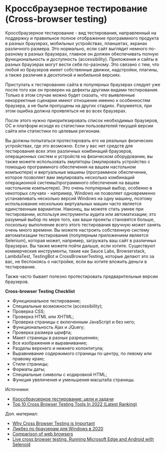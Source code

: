 # Кроссбраузерное тестирование (Cross-browser testing)

Кроссбраузерное тестирование - вид тестирования, направленный на поддержку и правильное полное отображение программного продукта в разных браузерах, мобильных устройствах, планшетах, экранах различного размера. Это нормально, если сайт выглядит немного по-разному в разных браузерах, главное он должен обеспечивать полную функциональность и доступность (accessibility). Приложения и сайты в разных браузерах могут вести себя по-разному. Это связано с тем, что любой из браузеров имеет собственные движки, надстройки, плагины, а также различия в десктопной и мобильной версиях.

Приступать к тестированию сайта в популярных браузерах следует уже после того как он проверен на дефекты другими видами тестирования. Только в этом случае можно будет сказать, что выявленные некорректные сценарии имеют отношение именно к особенностям браузера, а не были пропущены на других стадиях. Разумеется, при этом ошибка должна проявляться не во всех браузерах.

После этого нужно приоритезировать список необходимых браузеров, ОС и платформ исходя из статистики пользователей текущей версии сайта или статистики по целевым регионам.

Вы должны попытаться протестировать его на реальных физических устройствах, где это возможно. Если у вас нет средств для тестирования всех этих различных комбинаций браузеров, операционных систем и устройств на физическом оборудовании, вы также можете использовать эмуляторы (эмулировать устройство с помощью программного обеспечения на вашем настольном компьютере) и виртуальные машины (программное обеспечение, которое позволяет вам эмулировать несколько комбинаций операционной системы/программного обеспечения на вашем настольном компьютере). Это очень популярный выбор, особенно в некоторых случаях - например, Windows не позволяет одновременно устанавливать несколько версий Windows на одну машину, поэтому использование нескольких виртуальных машин часто является единственным вариантом. Наконец, вы можете стать умнее при тестировании, используя инструменты аудита или автоматизации; это разумный выбор по мере того, как ваши проекты становятся больше, поскольку выполнение всего этого тестирования вручную может занять очень много времени. Вы можете настроить собственную систему автоматизации тестирования (популярным приложением является Selenium), которая может, например, загружать ваш сайт в различных браузерах. Вы также можете пойти дальше, если хотите. Существуют коммерческие инструменты, такие как Sauce Labs, Browserstack, LambdaTest, TestingBot и CrossBrowserTesting, которые делают это за вас, не беспокоясь о настройке, если вы хотите вложить деньги в тестирование.

Также часто бывает полезно протестировать предварительные версии браузеров.

**Cross-browser Testing Checklist**

* Функциональное тестирование;
* Специальные возможности (accessibility);
* Проверка CSS;
* Проверка HTML или XHTML;
* Проверка страницы с включенным JavaScript и без него;
* Функциональность Ajax и JQuery;
* Проверка размера шрифта;
* Макет страницы в разных разрешениях;
* Все изображения и выравнивание;
* Разделы верхнего и нижнего колонтитула;
* Выравнивание содержимого страницы по центру, по левому или правому краю;
* Стили страницы;
* Форматы даты;
* Специальные символы с кодировкой HTML;
* Функция увеличения и уменьшения масштаба страницы.

Источники:

* [Кроссбраузерное тестирование: цели и задачи](https://luxhard.com/krossbrauzernoe-testirovanie-tseli-i.html)
* [Top 10 Cross Browser Testing Tools In 2022 (Latest Ranking)](https://www.softwaretestinghelp.com/best-cross-browser-testing-tools-to-ease-your-browser-compatibility-testing-efforts/)

Доп. материал:

* [Why Cross Browser Testing is Important](https://www.mindfulqa.com/cross-browser-testing/)
* [Ликбез по браузерам для Windows в 2020](https://habr.com/ru/post/518834/)
* [Comparison of web browsers](https://en.wikipedia.org/wiki/Comparison\_of\_web\_browsers)
* [Live cross browser testing. Running Microsoft Edge and Android with Selenoid](https://www.youtube.com/watch?v=ZwnbuLCZYU4)
